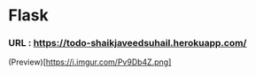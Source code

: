 # Flask
### URL : https://todo-shaikjaveedsuhail.herokuapp.com/
(Preview)[https://i.imgur.com/Pv9Db4Z.png]
